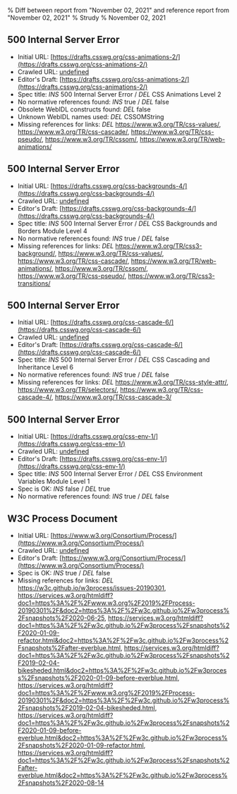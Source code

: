 % Diff between report from "November 02, 2021" and reference report from "November 02, 2021"
% Strudy
% November 02, 2021

## 500 Internal Server Error

- Initial URL: [https://drafts.csswg.org/css-animations-2/](https://drafts.csswg.org/css-animations-2/)
- Crawled URL: [undefined](undefined)
- Editor's Draft: [https://drafts.csswg.org/css-animations-2/](https://drafts.csswg.org/css-animations-2/)
- Spec title: *INS* 500 Internal Server Error / *DEL* CSS Animations Level 2
- No normative references found: *INS* true / *DEL* false
- Obsolete WebIDL constructs found: *DEL* false
- Unknown WebIDL names used: *DEL* CSSOMString
- Missing references for links: *DEL* https://www.w3.org/TR/css-values/, https://www.w3.org/TR/css-cascade/, https://www.w3.org/TR/css-pseudo/, https://www.w3.org/TR/cssom/, https://www.w3.org/TR/web-animations/


## 500 Internal Server Error

- Initial URL: [https://drafts.csswg.org/css-backgrounds-4/](https://drafts.csswg.org/css-backgrounds-4/)
- Crawled URL: [undefined](undefined)
- Editor's Draft: [https://drafts.csswg.org/css-backgrounds-4/](https://drafts.csswg.org/css-backgrounds-4/)
- Spec title: *INS* 500 Internal Server Error / *DEL* CSS Backgrounds and Borders Module Level 4
- No normative references found: *INS* true / *DEL* false
- Missing references for links: *DEL* https://www.w3.org/TR/css3-background/, https://www.w3.org/TR/css-values/, https://www.w3.org/TR/css-cascade/, https://www.w3.org/TR/web-animations/, https://www.w3.org/TR/cssom/, https://www.w3.org/TR/css-pseudo/, https://www.w3.org/TR/css3-transitions/


## 500 Internal Server Error

- Initial URL: [https://drafts.csswg.org/css-cascade-6/](https://drafts.csswg.org/css-cascade-6/)
- Crawled URL: [undefined](undefined)
- Editor's Draft: [https://drafts.csswg.org/css-cascade-6/](https://drafts.csswg.org/css-cascade-6/)
- Spec title: *INS* 500 Internal Server Error / *DEL* CSS Cascading and Inheritance Level 6
- No normative references found: *INS* true / *DEL* false
- Missing references for links: *DEL* https://www.w3.org/TR/css-style-attr/, https://www.w3.org/TR/selectors/, https://www.w3.org/TR/css-cascade-4/, https://www.w3.org/TR/css-cascade-3/


## 500 Internal Server Error

- Initial URL: [https://drafts.csswg.org/css-env-1/](https://drafts.csswg.org/css-env-1/)
- Crawled URL: [undefined](undefined)
- Editor's Draft: [https://drafts.csswg.org/css-env-1/](https://drafts.csswg.org/css-env-1/)
- Spec title: *INS* 500 Internal Server Error / *DEL* CSS Environment Variables Module Level 1
- Spec is OK: *INS* false / *DEL* true
- No normative references found: *INS* true / *DEL* false


## W3C Process Document

- Initial URL: [https://www.w3.org/Consortium/Process/](https://www.w3.org/Consortium/Process/)
- Crawled URL: [undefined](undefined)
- Editor's Draft: [https://www.w3.org/Consortium/Process/](https://www.w3.org/Consortium/Process/)
- Spec is OK: *INS* true / *DEL* false
- Missing references for links: *DEL* https://w3c.github.io/w3process/issues-20190301, https://services.w3.org/htmldiff?doc1=https%3A%2F%2Fwww.w3.org%2F2019%2FProcess-20190301%2F&doc2=https%3A%2F%2Fw3c.github.io%2Fw3process%2Fsnapshots%2F2020-06-25, https://services.w3.org/htmldiff?doc1=https%3A%2F%2Fw3c.github.io%2Fw3process%2Fsnapshots%2F2020-01-09-refactor.html&doc2=https%3A%2F%2Fw3c.github.io%2Fw3process%2Fsnapshots%2Fafter-everblue.html, https://services.w3.org/htmldiff?doc1=https%3A%2F%2Fw3c.github.io%2Fw3process%2Fsnapshots%2F2019-02-04-bikesheded.html&doc2=https%3A%2F%2Fw3c.github.io%2Fw3process%2Fsnapshots%2F2020-01-09-before-everblue.html, https://services.w3.org/htmldiff?doc1=https%3A%2F%2Fwww.w3.org%2F2019%2FProcess-20190301%2F&doc2=https%3A%2F%2Fw3c.github.io%2Fw3process%2Fsnapshots%2F2019-02-04-bikesheded.html, https://services.w3.org/htmldiff?doc1=https%3A%2F%2Fw3c.github.io%2Fw3process%2Fsnapshots%2F2020-01-09-before-everblue.html&doc2=https%3A%2F%2Fw3c.github.io%2Fw3process%2Fsnapshots%2F2020-01-09-refactor.html, https://services.w3.org/htmldiff?doc1=https%3A%2F%2Fw3c.github.io%2Fw3process%2Fsnapshots%2Fafter-everblue.html&doc2=https%3A%2F%2Fw3c.github.io%2Fw3process%2Fsnapshots%2F2020-08-14



